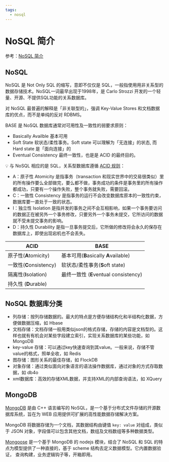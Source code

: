 ```yaml
---
tags:
  - nosql
---
```


# NoSQL 简介

参考：[NoSQL 简介](https://www.mongodb.org.cn/tutorial/2.html)

## NoSQL
NoSQL 是 Not Only SQL 的缩写，意即不仅仅是 SQL，一般指使用用非关系型的数据存储技术。NoSQL一词最早出现于1998年，是 Carlo Strozzi 开发的一个轻量、开源、不提供SQL功能的关系数据库。

对 NoSQL 最普遍的解释是「非关联型的」，强调 Key-Value Stores 和文档数据库的优点，而不是单纯的反对 RDBMS。

BASE 是 NoSQL 数据库通常对可用性及一致性的弱要求原则：

* Basically Availble  基本可用
* Soft State 软状态/柔性事务。Soft state 可以理解为「无连接」的状态, 而 Hard state 是「面向连接」的
* Eventual Consistency 最终一致性，也是是 ACID 的最终目的。

:bulb: 与 NoSQL 相应的是 SQL，关系型数据库遵循 [ACID 规则](https://www.mongodb.org.cn/tutorial/2.html)：

* A：原子性 Atomicity 是指事务（transaction 和现实世界中的交易很类似）里的所有操作要么全部做完，要么都不做，事务成功的条件是事务里的所有操作都成功，只要有一个操作失败，整个事务就失败，需要回滚。
* C：一致性 Consistency 是指事务的运行不会改变数据库原本的一致性约束，数据库要一直处于一致的状态。
* I：独立性 Isolation 是指并发的事务之间不会互相影响，如果一个事务要访问的数据正在被另外一个事务修改，只要另外一个事务未提交，它所访问的数据就不受未提交事务的影响。
* D：持久性 Durability 是指一旦事务提交后，它所做的修改将会永久的保存在数据库上，即使出现宕机也不会丢失。

|              ACID               |                        BASE                        |
| ---------------------------------- | ------------------------------------------------------ |
| 原子性(**A**tomicity)    | 基本可用(**B**asically **A**vailable)   |
| 一致性(**C**onsistency) | 软状态/柔性事务(**S**oft state)           |
| 隔离性(**I**solation)      | 最终一致性 (**E**ventual consistency) |
| 持久性 (**D**urable)      |                                                        |

## NoSQL 数据库分类

* 列存储：按列存储数据的。最大的特点是方便存储结构化和半结构化数据，方便做数据压缩，如 Hbase
* 文档存储：文档存储一般用类似json的格式存储，存储的内容是文档型的。这样也就有有机会对某些字段建立索引，实现关系数据库的某些功能，如 MongoDB
* key-value 存储：可以通过key快速查询到其value。一般来说，存储不管value的格式，照单全收，如 Redis
* 图存储：图形关系的最佳存储，如 FlockDB
* 对象存储：通过类似面向对象语言的语法操作数据库，通过对象的方式存取数据，如 db4o
* xml数据库：高效的存储XML数据，并支持XML的内部查询语法，如 XQuery

## MongoDB
[MongoDB](https://www.mongodb.com/) 是由 C++ 语言编写的 NoSQL，是一个基于分布式文件存储的开源数据库系统，旨在为 WEB 应用提供可扩展的高性能数据存储解决方案。

MongoDB 将数据存储为一个文档，其数据结构由键值 `key: value` 对组成，类似于 JSON 对象，字段值可以包含其他文档，数组及文档数组等多种数据类型。

[Mongoose](https://mongoosejs.com/) 是一个基于 MongoDB 的 nodejs 模块，结合了 NoSQL 和 SQL 的特点为模型提供了一种直接的，基于 scheme 结构去定义数据模型。它内置数据验证， 查询构建，业务逻辑钩子等，开箱即用。



